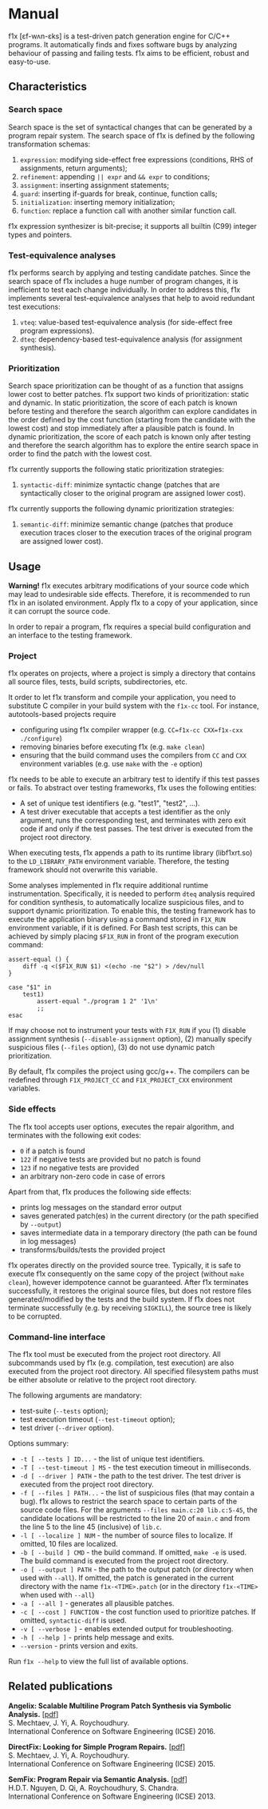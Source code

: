 # Manual #

f1x [ɛf-wʌn-ɛks] is a test-driven patch generation engine for C/C++ programs. It automatically finds and fixes software bugs by analyzing behaviour of passing and failing tests. f1x aims to be efficient, robust and easy-to-use.

## Characteristics ##

### Search space ###

Search space is the set of syntactical changes that can be generated by a program repair system. The search space of f1x is defined by the following transformation schemas:

1. `expression`: modifying side-effect free expressions (conditions, RHS of assignments, return arguments);
2. `refinement`: appending `|| expr` and `&& expr` to conditions;
3. `assignment`: inserting assignment statements;
4. `guard`: inserting if-guards for break, continue, function calls;
5. `initialization`: inserting memory initialization;
6. `function`: replace a function call with another similar function call.

f1x expression synthesizer is bit-precise; it supports all builtin (C99) integer types and pointers.

### Test-equivalence analyses ###

f1x performs search by applying and testing candidate patches.
Since the search space of f1x includes a huge number of program changes, it is inefficient to test each change individually.
In order to address this, f1x implements several test-equivalence analyses that help to avoid redundant test executions:

1. `vteq`: value-based test-equivalence analysis (for side-effect free program expressions).
2. `dteq`: dependency-based test-equivalence analysis (for assignment synthesis).

### Prioritization ###

Search space prioritization can be thought of as a function that assigns lower cost to better patches.
f1x support two kinds of prioritization: static and dynamic.
In static prioritization, the score of each patch is known before testing and therefore the search algorithm can explore candidates in the order defined by the cost function (starting from the candidate with the lowest cost) and stop immediately after a plausible patch is found.
In dynamic prioritization, the score of each patch is known only after testing and therefore the search algorithm has to explore the entire search space in order to find the patch with the lowest cost.

f1x currently supports the following static prioritization strategies:

1. `syntactic-diff`: minimize syntactic change (patches that are syntactically closer to the original program are assigned lower cost).

f1x currently supports the following dynamic prioritization strategies:

1. `semantic-diff`: minimize semantic change (patches that produce execution traces closer to the execution traces of the original program are assigned lower cost).

## Usage ##

**Warning!** f1x executes arbitrary modifications of your source code which may lead to undesirable side effects. Therefore, it is recommended to run f1x in an isolated environment. Apply f1x to a copy of your application, since it can corrupt the source code.
    
In order to repair a program, f1x requires a special build configuration and an interface to the testing framework.

### Project ###

f1x operates on projects, where a project is simply a directory that contains all source files, tests, build scripts, subdirectories, etc.

It order to let f1x transform and compile your application, you need to substitute C compiler in your build system with the `f1x-cc` tool. For instance, autotools-based projects require

- configuring using f1x compiler wrapper (e.g. `CC=f1x-cc CXX=f1x-cxx ./configure`)
- removing binaries before executing f1x (e.g. `make clean`)
- ensuring that the build command uses the compilers from `CC` and `CXX` environment variables (e.g. use `make` with the `-e` option)

f1x needs to be able to execute an arbitrary test to identify if this test passes or fails. To abstract over testing frameworks, f1x uses the following entities:

- A set of unique test identifiers (e.g. "test1", "test2", ...).
- A test driver executable that accepts a test identifier as the only argument, runs the corresponding test, and terminates with zero exit code if and only if the test passes. The test driver is executed from the project root directory.

When executing tests, f1x appends a path to its runtime library (libf1xrt.so) to the `LD_LIBRARY_PATH` environment variable. Therefore, the testing framework should not overwrite this variable.

Some analyses implemented in f1x require additional runtime instrumentation.
Specifically, it is needed to perform `dteq` analysis required for condition synthesis, to automatically localize suspicious files, and to support dynamic prioritization.
To enable this, the testing framework has to execute the application binary using a command stored in `F1X_RUN` environment variable, if it is defined.
For Bash test scripts, this can be achieved by simply placing `$F1X_RUN` in front of the program execution command:

    assert-equal () {
        diff -q <($F1X_RUN $1) <(echo -ne "$2") > /dev/null
    }

    case "$1" in
        test1)
            assert-equal "./program 1 2" '1\n'
            ;;
    esac

If may choose not to instrument your tests with `F1X_RUN` if you (1) disable assignment synthesis (`--disable-assignment` option), (2) manually specify suspicious files (`--files` option), (3) do not use dynamic patch prioritization.

By default, f1x compiles the project using gcc/g++. The compilers can be redefined through `F1X_PROJECT_CC` and `F1X_PROJECT_CXX` environment variables.

### Side effects ###

The f1x tool accepts user options, executes the repair algorithm, and terminates with the following exit codes:

- `0` if a patch is found
- `122` if negative tests are provided but no patch is found
- `123` if no negative tests are provided
- an arbitrary non-zero code in case of errors

Apart from that, f1x produces the following side effects:

- prints log messages on the standard error output
- saves generated patch(es) in the current directory (or the path specified by `--output`)
- saves intermediate data in a temporary directory (the path can be found in log messages)
- transforms/builds/tests the provided project

f1x operates directly on the provided source tree.
Typically, it is safe to execute f1x consequently on the same copy of the project (without `make clean`), however idempotence cannot be guaranteed.
After f1x terminates successfully, it restores the original source files, but does not restore files generated/modified by the tests and the build system.
If f1x does not terminate successfully (e.g. by receiving `SIGKILL`), the source tree is likely to be corrupted.

### Command-line interface ###

The f1x tool must be executed from the project root directory. All subcommands used by f1x (e.g. compilation, test execution) are also executed from the project root directory. All specified filesystem paths must be either absolute or relative to the project root directory.

The following arguments are mandatory:

- test-suite (`--tests` option);
- test execution timeout (`--test-timeout` option);
- test driver (`--driver` option).

Options summary:

- `-t [ --tests ] ID...` - the list of unique test identifiers.
- `-T [ --test-timeout ] MS` - the test execution timeout in milliseconds.
- `-d [ --driver ] PATH` - the path to the test driver. The test driver is executed from the project root directory.
- `-f [ --files ] PATH...` - the list of suspicious files (that may contain a bug). f1x allows to restrict the search space to certain parts of the source code files. For the arguments `--files main.c:20 lib.c:5-45`, the candidate locations will be restricted to the line 20 of `main.c` and from the line 5 to the line 45 (inclusive) of `lib.c`.
- `-l [ --localize ] NUM` - the number of source files to localize. If omitted, 10 files are localized.
- `-b [ --build ] CMD` - the build command. If omitted, `make -e` is used. The build command is executed from the project root directory.
- `-o [ --output ] PATH` - the path to the output patch (or directory when used with `--all`). If omitted, the patch is generated in the current directory with the name `f1x-<TIME>.patch` (or in the directory `f1x-<TIME>` when used with `--all`)
- `-a [ --all ]` - generates all plausible patches.
- `-c [ --cost ] FUNCTION` - the cost function used to prioritize patches. If omitted, `syntactic-diff` is used.
- `-v [ --verbose ]` - enables extended output for troubleshooting.
- `-h [ --help ]` - prints help message and exits.
- `--version` - prints version and exits.

Run `f1x --help` to view the full list of available options.

## Related publications ##

**Angelix: Scalable Multiline Program Patch Synthesis via Symbolic Analysis.** [\[pdf\]](http://www.comp.nus.edu.sg/~abhik/pdf/ICSE16-angelix.pdf)  
S. Mechtaev, J. Yi, A. Roychoudhury.  
International Conference on Software Engineering (ICSE) 2016.  

**DirectFix: Looking for Simple Program Repairs.**  [\[pdf\]](https://www.comp.nus.edu.sg/~abhik/pdf/ICSE15-directfix.pdf)  
S. Mechtaev, J. Yi, A. Roychoudhury.  
International Conference on Software Engineering (ICSE) 2015.  

**SemFix: Program Repair via Semantic Analysis.** [\[pdf\]](https://www.comp.nus.edu.sg/~abhik/pdf/ICSE13-SEMFIX.pdf)  
H.D.T. Nguyen, D. Qi, A. Roychoudhury, S. Chandra.  
International Conference on Software Engineering (ICSE) 2013.  
